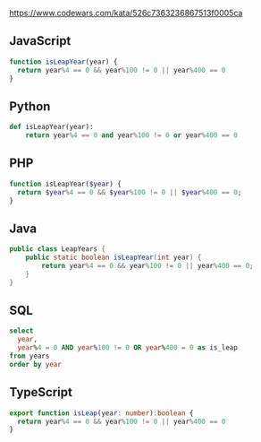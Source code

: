 https://www.codewars.com/kata/526c7363236867513f0005ca

## JavaScript
```js
function isLeapYear(year) {
  return year%4 == 0 && year%100 != 0 || year%400 == 0
}
```

## Python
```python
def isLeapYear(year):
    return year%4 == 0 and year%100 != 0 or year%400 == 0
```

## PHP
```php
function isLeapYear($year) {
  return $year%4 == 0 && $year%100 != 0 || $year%400 == 0;
}
```

## Java
```java
public class LeapYears {
    public static boolean isLeapYear(int year) {
        return year%4 == 0 && year%100 != 0 || year%400 == 0;
    }
}
```

## SQL
```sql
select
  year,
  year%4 = 0 AND year%100 != 0 OR year%400 = 0 as is_leap
from years
order by year
```

## TypeScript
```ts
export function isLeap(year: number):boolean {
  return year%4 == 0 && year%100 != 0 || year%400 == 0
}
```